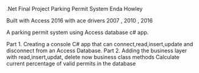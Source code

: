 .Net Final Project Parking Permit System Enda Howley

Built with Access 2016 with ace drivers 2007 , 2010 , 2016

A parking permit system using Access database c# app.

Part 1. Creating a console C# app that can connect,read,insert,update and disconnect from an Access Database.
Part 2. Adding the business layer with read,insert,updat, delete now business class methods
	Calculate current percentage of valid permits in the database